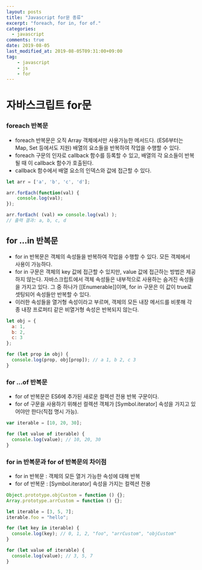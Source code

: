 ```yaml
---
layout: posts
title: "Javascript for문 종류"
excerpt: "foreach, for in, for of."
categories: 
  - javascript
comments: true
date: 2019-08-05
last_modified_at: 2019-08-05T09:31:00+09:00
tag: 
    - javascript
    - js
    - for
---
```




# 자바스크립트 for문

### foreach 반복문

- foreach 반복문은 오직 Array 객체에서만 사용가능한 메서드다. (ES6부터는 Map, Set 등에서도 지원) 배열의 요소들을 반복하여 작업을 수행할 수 있다.
- foreach 구문의 인자로 callback 함수를 등록할 수 있고, 배열의 각 요소들이 반복될 때 이 callback 함수가 호출된다.
- callback 함수에서 배열 요소의 인덱스와 값에 접근할 수 있다.

```javascript
let arr = ['a', 'b', 'c', 'd'];

arr.forEach(function(val) {
    console.log(val);
});

arr.forEach( (val) => console.log(val) );
// 출력 결과: a, b, c, d
```

## for ...in 반복문

- for in 반복문은 객체의 속성들을 반복하여 작업을 수행할 수 있다. 모든 객체에서 사용이 가능하다.
- for in 구문은 객체의 key 값에 접근할 수 있지만, value 값에 접근하는 방법은 제공하지 않는다. 자바스크립트에서 객체 속성들은 내부적으로 사용하는 숨겨진 속성들을 가지고 있다. 그 중 하나가 [[Enumerable]]이며, for in 구문은 이 값이 true로 셋팅되어 속성들만 반복할 수 있다.
- 이러한 속성들을 열거형 속성이라고 부르며, 객체의 모든 내장 메서드를 비롯해 각종 내장 프로퍼티 같은 비열거형 속성은 반복되지 않는다.

```javascript
let obj = {
  a: 1, 
  b: 2, 
  c: 3
};

for (let prop in obj) {
  console.log(prop, obj[prop]); // a 1, b 2, c 3
}
```

### for ...of 반복문

- for of 반복문은 ES6에 추가된 새로운 컬렉션 전용 반복 구문이다.
- for of 구문을 사용하기 위해선 컬렉션 객체가 [Symbol.iterator] 속성을 가지고 있어야만 한다(직접 명시 가능).

```javascript
var iterable = [10, 20, 30];

for (let value of iterable) {
  console.log(value); // 10, 20, 30
}
```

### for in 반복문과 for of 반복문의 차이점

- for in 반복문 : 객체의 모든 열거 가능한 속성에 대해 반복
- for of 반복문 : [Symbol.iterator] 속성을 가지는 컬렉션 전용

```javascript
Object.prototype.objCustom = function () {};
Array.prototype.arrCustom = function () {};

let iterable = [3, 5, 7];
iterable.foo = "hello";

for (let key in iterable) {
  console.log(key); // 0, 1, 2, "foo", "arrCustom", "objCustom"
}

for (let value of iterable) {
  console.log(value); // 3, 5, 7
}
```

